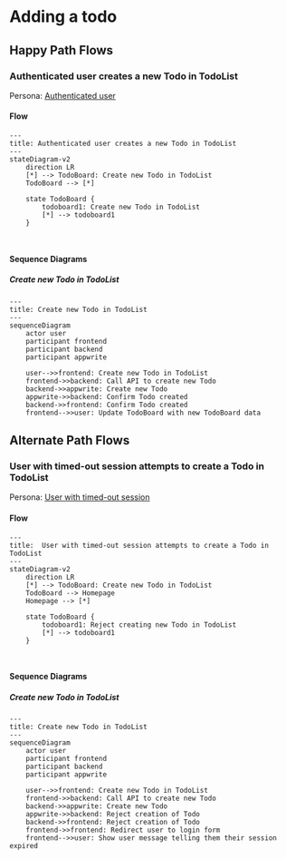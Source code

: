# Adding a todo

## Happy Path Flows

### Authenticated user creates a new Todo in TodoList
Persona: [Authenticated user](../personas/authenticated-user.md)

#### Flow
```mermaid
---
title: Authenticated user creates a new Todo in TodoList
---
stateDiagram-v2
    direction LR
    [*] --> TodoBoard: Create new Todo in TodoList
    TodoBoard --> [*]

    state TodoBoard {
        todoboard1: Create new Todo in TodoList
        [*] --> todoboard1
    }

 
```

#### Sequence Diagrams
##### Create new Todo in TodoList
```mermaid
---
title: Create new Todo in TodoList
---
sequenceDiagram
    actor user
    participant frontend
    participant backend
    participant appwrite

    user-->>frontend: Create new Todo in TodoList
    frontend->>backend: Call API to create new Todo
    backend->>appwrite: Create new Todo
    appwrite->>backend: Confirm Todo created
    backend->>frontend: Confirm Todo created
    frontend-->>user: Update TodoBoard with new TodoBoard data
```
## Alternate Path Flows
### User with timed-out session attempts to create a Todo in TodoList
Persona: [User with timed-out session](../personas/user-with-timed-out-session.md)

#### Flow
```mermaid
---
title:  User with timed-out session attempts to create a Todo in TodoList
---
stateDiagram-v2
    direction LR
    [*] --> TodoBoard: Create new Todo in TodoList
    TodoBoard --> Homepage
    Homepage --> [*]

    state TodoBoard {
        todoboard1: Reject creating new Todo in TodoList
        [*] --> todoboard1
    }

 
```

#### Sequence Diagrams
##### Create new Todo in TodoList
```mermaid
---
title: Create new Todo in TodoList
---
sequenceDiagram
    actor user
    participant frontend
    participant backend
    participant appwrite

    user-->>frontend: Create new Todo in TodoList
    frontend->>backend: Call API to create new Todo
    backend->>appwrite: Create new Todo
    appwrite->>backend: Reject creation of Todo
    backend->>frontend: Reject creation of Todo
    frontend->>frontend: Redirect user to login form
    frontend-->>user: Show user message telling them their session expired
```